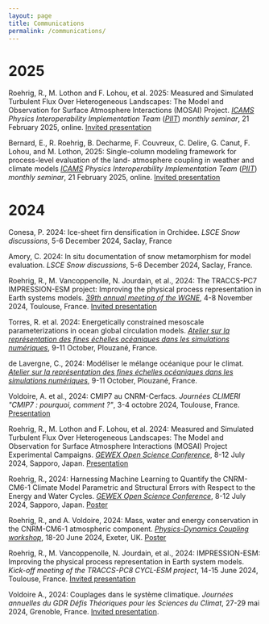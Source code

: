 ```yaml
---
layout: page
title: Communications
permalink: /communications/
---
```


# 2025

Roehrig, R., M. Lothon and F. Lohou, et al. 2025: Measured and Simulated Turbulent Flux Over Heterogeneous Landscapes: The Model and Observation for Surface Atmosphere Interactions (MOSAI) Project.  [*ICAMS*](https://www.icams-portal.gov/) *Physics Interoperability Implementation Team* ([*PIIT*](https://ams.confex.com/ams/105ANNUAL/meetingapp.cgi/Paper/451892)) *monthly seminar*, 21 February 2025, online. [Invited presentation](https://sdrive.cnrs.fr/s/7qXXmJnB6g2KDwB)

Bernard, E., R. Roehrig, B. Decharme, F. Couvreux, C. Delire, G. Canut, F. Lohou, and M. Lothon, 2025: Single-column modeling framework for process-level evaluation of the land- atmosphere coupling in weather and climate models [*ICAMS*](https://www.icams-portal.gov/) *Physics Interoperability Implementation Team* ([*PIIT*](https://ams.confex.com/ams/105ANNUAL/meetingapp.cgi/Paper/451892)) *monthly seminar*, 21 February 2025, online. [Invited presentation](https://sdrive.cnrs.fr/s/EifzoHBitGTTDJ9)

# 2024

Conesa, P. 2024: Ice-sheet firn densification in Orchidee. *LSCE Snow discussions*, 5-6 December 2024, Saclay, France

Amory, C. 2024: In situ documentation of snow metamorphism for model evaluation. *LSCE Snow discussions*, 5-6 December 2024, Saclay, France.

Roehrig, R., M. Vancoppenolle, N. Jourdain, et al., 2024: The TRACCS-PC7 IMPRESSION-ESM project: Improving the physical process representation in Earth systems models. [*39th annual meeting of the WGNE*](https://www.wcrp-esmo.org/events/wgne39-wgsip25-annual-meetings), 4-8 November 2024, Toulouse, France. [Invited presentation](https://sdrive.cnrs.fr/s/cQojTq8jHCsDkqD)

Torres, R. et al. 2024: Energetically constrained mesoscale parameterizations in ocean global circulation models. [*Atelier sur la représentation des fines échelles océaniques dans les simulations numériques*](https://atelier-fines-ech.sciencesconf.org/), 9-11 October, Plouzané, France.

de Lavergne, C., 2024: Modéliser le mélange océanique pour le climat. [*Atelier sur la représentation des fines échelles océaniques dans les simulations numériques*](https://atelier-fines-ech.sciencesconf.org/), 9-11 October, Plouzané, France.

Voldoire, A. et al., 2024: CMIP7 au CNRM-Cerfacs. *Journées CLIMERI "CMIP7 : pourquoi, comment ?"*, 3-4 octobre 2024, Toulouse, France. [Presentation](https://cloud.ipsl.fr/index.php/s/aRBxKEgQsMX9Hr6/download/17-CNRM-Cerfacs.pdf)

Roehrig, R., M. Lothon and F. Lohou, et al. 2024: Measured and Simulated Turbulent Flux Over Heterogeneous Landscapes: The Model and Observation for Surface Atmosphere Interactions (MOSAI) Project Experimental Campaigns. [*GEWEX Open Science Conference*](https://www.gewexevents.org/meetings/gewex-osc2024/), 8-12 July 2024, Sapporo, Japan. [Presentation](https://www.gewexevents.org/index.php?gf-download=2024%2F07%2FWed-Session07-1100_Roehrig_Romain.pdf&form-id=153&field-id=15&hash=0076ce948d041f8781e5438691d37aa429e59174d897cdb8ad68434295ab86d5)

Roehrig, R., 2024: Harnessing Machine Learning to Quantify the CNRM-CM6-1 Climate Model Parametric and Structural Errors with Respect to the Energy and Water Cycles. [*GEWEX Open Science Conference*](https://www.gewexevents.org/meetings/gewex-osc2024/), 8-12 July 2024, Sapporo, Japan. [Poster](https://www.gewexevents.org/index.php?gf-download=2024%2F07%2FTue-14-P27_Roehrig-Romain.pdf&form-id=154&field-id=15&hash=dfef445d22e49faec7617d291397f09246273a6163c557a7395470c3a3f0f4ca)

Roehrig, R., and A. Voldoire, 2024: Mass, water and energy conservation in the CNRM-CM6-1 atmospheric component. [*Physics-Dynamics Coupling workshop*](https://sites.google.com/view/pdc24), 18-20 June 2024, Exeter, UK. [Poster](https://sdrive.cnrs.fr/s/jX9TKpZQnL5deTj) 

Roehrig, R., M. Vancoppenolle, N. Jourdain, et al., 2024: IMPRESSION-ESM: Improving the physical process representation in Earth system models. *Kick-off meeting of the TRACCS-PC8 CYCL-ESM project*, 14-15 June 2024, Toulouse, France. [Invited presentation](https://sdrive.cnrs.fr/s/YfiEy3sAZmcBMAr)

Voldoire A., 2024: Couplages dans le système climatique. *Journées annuelles du GDR Défis Théoriques pour les Sciences du Climat*, 27-29 mai 2024, Grenoble, France. [Invited presentation]().

